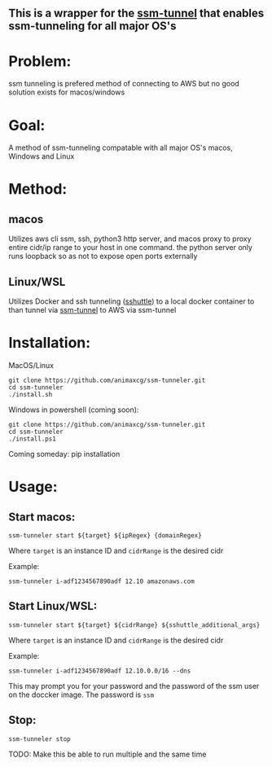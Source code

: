 ## This is a wrapper for the [ssm-tunnel](https://github.com/mludvig/aws-ssm-tools) that enables ssm-tunneling for all major OS's 
# Problem:

ssm tunneling is prefered method of connecting to AWS but no good solution exists for macos/windows

# Goal:
A method of ssm-tunneling compatable with all major OS's macos, Windows and Linux

# Method:
## macos
Utilizes aws cli ssm, ssh, python3 http server, and macos proxy to proxy entire cidr/ip range to your host in one command. the python server only runs loopback so as not to expose open ports externally

## Linux/WSL
Utilizes Docker and ssh tunneling ([sshuttle](https://github.com/sshuttle/sshuttle)) to a local docker container to than tunnel via [ssm-tunnel](https://github.com/mludvig/aws-ssm-tools) to AWS via ssm-tunnel

# Installation:

MacOS/Linux

```
git clone https://github.com/animaxcg/ssm-tunneler.git
cd ssm-tunneler
./install.sh
```
Windows
in powershell (coming soon):
```
git clone https://github.com/animaxcg/ssm-tunneler.git
cd ssm-tunneler
./install.ps1
```
Coming someday: pip installation

# Usage:

## Start macos:
```
ssm-tunneler start ${target} ${ipRegex} {domainRegex}
```
Where `target` is an instance ID and `cidrRange` is the desired cidr

Example:
```
ssm-tunneler i-adf1234567890adf 12.10 amazonaws.com
```

## Start Linux/WSL:
```
ssm-tunneler start ${target} ${cidrRange} ${sshuttle_additional_args}
```
Where `target` is an instance ID and `cidrRange` is the desired cidr

Example:
```
ssm-tunneler i-adf1234567890adf 12.10.0.0/16 --dns
```

This may prompt you for your password and the password of the ssm user on the doccker image.
The password is `ssm`

## Stop:
```
ssm-tunneler stop
```
TODO: Make this be able to run multiple and the same time
